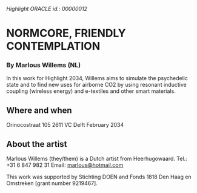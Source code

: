*Highlight ORACLE id.: 00000012*

# NORMCORE, FRIENDLY CONTEMPLATION
### By Marlous Willems (NL)

In this work for Highlight 2034, Willems aims to simulate the psychedelic state and to find new uses for airborne CO2 by using resonant inductive coupling (wireless energy) and e-textiles and other smart materials.

## Where and when
Orinocostraat 105
2611 VC Delft
February 2034

## About the artist
Marlous Willems (they/them) is a Dutch artist from Heerhugowaard.
Tel.:	+31 6 847 982 31
Email:	marlous@hotmail.com

This work was supported by Stichting DOEN and Fonds 1818 Den Haag en Omstreken [grant number 9219467].
